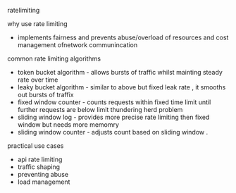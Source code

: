 
ratelimiting

why use rate limiting
- implements fairness and prevents abuse/overload of resources and cost management ofnetwork communincation

common rate limiting algorithms
- token bucket algorithm - allows bursts of traffic whilst mainting steady rate over time
- leaky bucket algorithm - similar to above but fixed leak rate , it smooths out bursts of traffix 
- fixed window counter - counts requests within fixed time limit until further requests are below limit thundering herd problem
- sliding window log - provides more precise rate limiting then fixed window but needs more memomry
- sliding window counter - adjusts count based on sliding window . 



practical use cases
- api rate limiting
- traffic shaping
- preventing abuse
- load management
